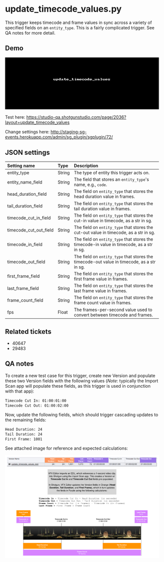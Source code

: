 # update_timecode_values.py

This trigger keeps timecode and frame values in sync across a variety of
specified fields on an `entity_type`. This is a fairly complicated trigger. See
QA notes for more detail.

## Demo

![](images/update_timecode_values1.gif?raw=true)

Test here: https://studio-qa.shotgunstudio.com/page/2036?layout=update_timecode_values

Change settings here: <http://staging-sg-events.herokuapp.com/admin/sg_plugin/sgplugin/72/>

## JSON settings

| Setting name           | Type   | Description                                                                                |
| :-                     | :-     | :-                                                                                         |
| entity_type            | String | The type of entity this trigger acts on.                                                   |
| entity_name_field      | String | The field that stores an `entity_type`'s name, e.g., `code`.                               |
| head_duration_field    | String | The field on `entity_type` that stores the head duration value in frames.                  |
| tail_duration_field    | String | The field on `entity_type` that stores the tail duration value in frames.                  |
| timecode_cut_in_field  | String | The field on `entity_type` that stores the cut-in value in timecode, as a str in sg.       |
| timecode_cut_out_field | String | The field on `entity_type` that stores the cut-out value in timecode, as a str in sg.      |
| timecode_in_field      | String | The field on `entity_type` that stores the timecode-in value in timecode, as a str in sg.  |
| timecode_out_field     | String | The field on `entity_type` that stores the timecode-out value in timecode, as a str in sg. |
| first_frame_field      | String | The field on `entity_type` that stores the first frame value in frames.                    |
| last_frame_field       | String | The field on `entity_type` that stores the last frame value in frames.                     |
| frame_count_field      | String | The field on `entity_type` that stores the frame count value in frames.                    |
| fps                    | Float  | The frames-per-second value used to convert between timecode and frames.                   |

## Related tickets

* 40647
* 29483

## QA notes

To create a new test case for this trigger, create new Version and populate
these two Version fields with the following values (*Note*: typically the Import
 Scan app will populate these fields, as this trigger is used in conjunction
 with that app):

```
Timecode Cut In: 01:00:01:00
Timecode Cut Out: 01:00:02:00
```

Now, update the following fields, which should trigger cascading updates to the
remaining fields:

```
Head Duration: 24
Tail Duration: 24
First Frame: 1001
```

See attached image for reference and expected calculations:

![](images/update_timecode_values2.jpg?raw=true)
